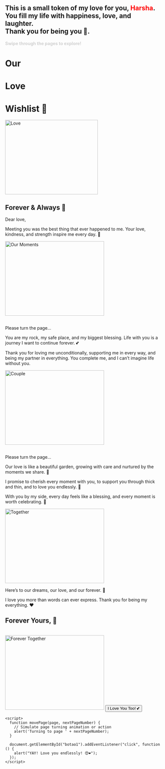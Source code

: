 <!DOCTYPE html>
<html lang="en">
  <head>
    <meta charset="UTF-8" />
    <meta name="viewport" content="width=device-width, initial-scale=1.0" />
    <title>Our Love Wishlist 💖</title>
    <link rel="stylesheet" href="style.css" />
  </head>
  <body>
    <div class="motive">
      <h2>
        This is a small token of my love for you, <span style="color: red; font-weight: bold;">Harsha</span>. <br />
        You fill my life with happiness, love, and laughter.
        <br />
        <span>Thank you for being you 💖.</span>
      </h2>
    </div>
    <div class="instruction" style="color: rgba(181, 181, 181, 0.61);">
      <b>Swipe through the pages to explore!</b>
    </div>
    <div class="book">
      <div class="page cover-front" onclick="movePage(this, 1)">
        <h1>Our</h1>
        <h1>Love</h1>
        <h1>Wishlist 💖</h1>
        <img src="/mnt/data/WhatsApp Image 2024-12-29 at 1.53.19 PM.jpeg" alt="Love" style="width: 300px; aspect-ratio: auto 320 / 240; height: 240px; border-color: antiquewhite;">
        <h2>Forever & Always 💍</h2>
      </div>
      <div class="page text-page" onclick="movePage(this, 2)">
        <p>Dear love,</p>
        <p>
          Meeting you was the best thing that ever happened to me. 
          Your love, kindness, and strength inspire me every day. 💖
        </p>
        <img src="/mnt/data/WhatsApp Image 2024-12-29 at 1.53.19 PM.jpeg" alt="Our Moments" width="320" height="240">
        <br /><br />
        <p>Please turn the page...</p>
      </div>
      <div class="page text-page" onclick="movePage(this, 3)">
        <p>
          You are my rock, my safe place, and my biggest blessing. 
          Life with you is a journey I want to continue forever. 💕
        </p>
        <p>
          Thank you for loving me unconditionally, supporting me in every way, and being my partner in everything. 
          You complete me, and I can’t imagine life without you.
        </p>
        <img src="/mnt/data/WhatsApp Image 2024-12-29 at 1.53.19 PM.jpeg" alt="Couple" width="320" height="240">
        <br /><br />
        <p>Please turn the page...</p>
      </div>
      <div class="page text-page" onclick="movePage(this, 4)">
        <p>
          Our love is like a beautiful garden, growing with care and nurtured by the moments we share. 🌸
        </p>
        <p>
          I promise to cherish every moment with you, to support you through thick and thin, and to love you endlessly. 💍
        </p>
        <p>
          With you by my side, every day feels like a blessing, and every moment is worth celebrating. 💖
        </p>
        <img src="/mnt/data/WhatsApp Image 2024-12-29 at 1.53.19 PM.jpeg" alt="Together" width="320" height="240">
      </div>
      <div class="page text-page">
        <p>
          Here’s to our dreams, our love, and our forever. 🥂
        </p>
        <p>
          I love you more than words can ever express. Thank you for being my everything. ❤️
        </p>
        <h2>Forever Yours, 💖</h2>
        <br />
        <img src="/mnt/data/WhatsApp Image 2024-12-29 at 1.53.19 PM.jpeg" alt="Forever Together" width="320" height="240">
        <button id="botao1">I Love You Too! 💕</button>
      </div>
      <div class="page"></div>
      <div class="page"></div>
    </div>

    <script>
      function movePage(page, nextPageNumber) {
        // Simulate page turning animation or action
        alert('Turning to page ' + nextPageNumber);
      }

      document.getElementById("botao1").addEventListener("click", function () {
        alert("YAY! Love you endlessly! 😍❤️");
      });
    </script>
  </body>
</html>
